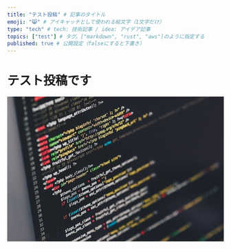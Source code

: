 ```yaml
---
title: "テスト投稿" # 記事のタイトル
emoji: "😸" # アイキャッチとして使われる絵文字（1文字だけ）
type: "tech" # tech: 技術記事 / idea: アイデア記事
topics: ["test"] # タグ。["markdown", "rust", "aws"]のように指定する
published: true # 公開設定（falseにすると下書き）
---
```


# テスト投稿です

![テスト画像](./code-1839406_640.jpg)